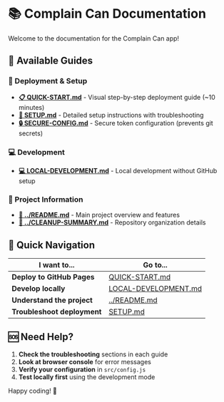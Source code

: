 # 📚 Complain Can Documentation

Welcome to the documentation for the Complain Can app!

## 📖 Available Guides

### 🚀 Deployment & Setup
- **[📋 QUICK-START.md](./QUICK-START.md)** - Visual step-by-step deployment guide (~10 minutes)
- **[📖 SETUP.md](./SETUP.md)** - Detailed setup instructions with troubleshooting
- **[🔒 SECURE-CONFIG.md](./SECURE-CONFIG.md)** - Secure token configuration (prevents git secrets)

### 💻 Development
- **[💻 LOCAL-DEVELOPMENT.md](./LOCAL-DEVELOPMENT.md)** - Local development without GitHub setup

### 📁 Project Information
- **[📄 ../README.md](../README.md)** - Main project overview and features
- **[🧹 ../CLEANUP-SUMMARY.md](../CLEANUP-SUMMARY.md)** - Repository organization details

## 🎯 Quick Navigation

| I want to... | Go to... |
|--------------|----------|
| **Deploy to GitHub Pages** | [QUICK-START.md](./QUICK-START.md) |
| **Develop locally** | [LOCAL-DEVELOPMENT.md](./LOCAL-DEVELOPMENT.md) |
| **Understand the project** | [../README.md](../README.md) |
| **Troubleshoot deployment** | [SETUP.md](./SETUP.md) |

## 🆘 Need Help?

1. **Check the troubleshooting** sections in each guide
2. **Look at browser console** for error messages
3. **Verify your configuration** in `src/config.js`
4. **Test locally first** using the development mode

Happy coding! 🎉